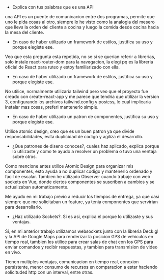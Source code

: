 - Explica con tus palabras que es una API

una API es un puente de comunicacion entre dos programas, permite que uno le pida cosas al otro, siempre lo he visto como la analogia del mesero que lleva la orden del cliente a cocina y luego la comida desde cocina hacia la mesa del cliente.

- En caso de haber utilizado un framework de estilos, justifica su uso y porque elegiste ese.

Veo que esta pregunta esta repetida, no se si se querian referir a librerias, solo instale react-router-dom para la navegacion, la elegi pq es la libreria oficial de React para ruteo y estoy familiarizado con ella.

- En caso de haber utilizado un framework de estilos, justifica su uso y porque elegiste ese.

No utilice, normalmente utilizaria tailwind pero veo que el proyecto fue creado con create-react-app y me parece que tendria que utilizar la version 3, configurando los archivos tailwind.config y postcss, lo cual implicaria instalar mas cosas, preferi mantenerlo simple.

- En caso de haber utilizado un patron de componentes, justifica su uso y porque elegiste ese.

Utilice atomic design, creo que es un buen patron ya que divide responsabilidades, evita duplicidad de codigo y agiliza el desarrollo.

- ¿Que patrones de diseno conoces?, cuales haz aplicado, explica porque lo utilizaste y como te ayudo a resolver un problema o tuvo una ventaja sobre otros.

Como mencione antes utilice Atomic Design para organizar mis componentes, esto ayuda a no duplicar codigo y mantenerlo ordenado y facil de escalar. Tambien he utilizado Observer cuando trabaje con web sockets en Vue, donde ciertos componentes se suscriben a cambios y se actualizaban automaticamente.

Me ayudo en mi trabajo previo a reducir los tiempos de entrega, ya que casi siempre que me solicitaban un feature, ya tenia componentes que servirian para desarrollarlo.

- ¿Haz utilizado Sockets?. Si es asi, explica el porque lo utilizaste y sus ventajas.

Si, en mi anterior trabajo utilizamos websockets junto con la libreria Deck.gl y la API de Google Maps para renderizar la posicion GPS de vehiculos en tiempo real, tambien los utilice para crear salas de chat con los GPS para enviar comandos y recibir respuestas, y tambien para transmision de video en vivo.

Tienen multiples ventajas, comunicacion en tiempo real, conexion persistente, menor consumo de recursos en comparacion a estar haciendo solicituded http con un interval, entre otras.

